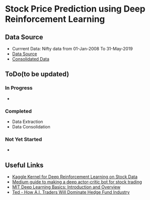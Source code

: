 # Stock Price Prediction using Deep Reinforcement Learning

## Data Source
* Currrent Data: Nifty data from 01-Jan-2008 To 31-May-2019
* [Data Source](https://drive.google.com/drive/folders/0B8e3dtbFwQWUZ1I5dklCMmE5M2M)
* [Consolidated Data](https://drive.google.com/drive/folders/1b1jiY7fVdhw_Ojj_YqNbdgSxQP5tIkRd)

## ToDo(to be updated)

### In Progress
*

### Completed
* Data Extraction
* Data Consolidation

### Not Yet Started
*

## Useful Links

* [Kaggle Kernel for Deep Reinforcement Learning on Stock Data](https://www.kaggle.com/itoeiji/deep-reinforcement-learning-on-stock-data)
* [Medium guide to making a deep actor-critic bot for stock trading](https://towardsdatascience.com/a-blundering-guide-to-making-a-deep-actor-critic-bot-for-stock-trading-c3591f7e29c2)
* [MIT Deep Learning Basics: Introduction and Overview](https://www.youtube.com/watch?v=O5xeyoRL95U&feature=youtu.be)
* [Ted - How A.I. Traders Will Dominate Hedge Fund Industry](https://www.youtube.com/watch?v=lzaBbQKUtAA&t=466s)
